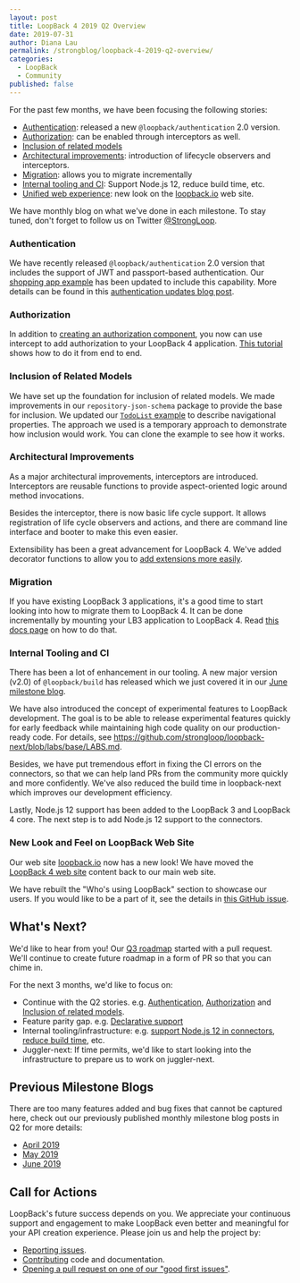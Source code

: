 ```yaml
---
layout: post
title: LoopBack 4 2019 Q2 Overview
date: 2019-07-31
author: Diana Lau
permalink: /strongblog/loopback-4-2019-q2-overview/
categories:
  - LoopBack
  - Community
published: false
---
```


For the past few months, we have been focusing the following stories: 
- [Authentication](#authentication): released a new `@loopback/authentication` 2.0 version.
- [Authorization](#authorization): can be enabled through interceptors as well.
- [Inclusion of related models](#inclusion_of_related_models)
- [Architectural improvements](#architectural_improvements): introduction of lifecycle observers and interceptors.
- [Migration](#migration): allows you to migrate incrementally
- [Internal tooling and CI](#internal_tooling_and_ci): Support Node.js 12, reduce build time, etc.
- [Unified web experience](#unified_web_experience): new look on the [loopback.io](https://loopback.io) web site.

We have monthly blog on what we've done in each milestone. To stay tuned, don't forget to follow us on Twitter [@StrongLoop](https://twitter.com/@StrongLoop).

<!--more-->

### Authentication

We have recently released `@loopback/authentication` 2.0 version that includes the support of JWT and passport-based authentication. Our [shopping app example](https://github.com/strongloop/loopback4-example-shopping) has been updated to include this capability. More details can be found in this [authentication updates blog post](https://strongloop.com/strongblog/loopback-4-authentication-updates/).

### Authorization

In addition to [creating an authorization component](https://loopback.io/doc/en/lb4/Loopback-component-authorization.html), you now can use intercept to add authorization to your LoopBack 4 application. [This tutorial](https://strongloop.com/strongblog/building-an-online-game-with-loopback-4-pt4/) shows how to do it from end to end.

### Inclusion of Related Models

We have set up the foundation for inclusion of related models. We made improvements in our `repository-json-schema` package to provide the base for inclusion. We updated our [`TodoList` example](https://github.com/strongloop/loopback-next/tree/master/examples/todo-list/) to describe navigational properties. The approach we used is a temporary approach to demonstrate how inclusion would work. You can clone the example to see how it works.

### Architectural Improvements

As a major architectural improvements, interceptors are introduced. Interceptors are reusable functions to provide aspect-oriented logic around method invocations.

Besides the interceptor, there is now basic life cycle support. It allows registration of life cycle observers and actions, and there are command line interface and booter to make this even easier.

Extensibility has been a great advancement for LoopBack 4. We've added decorator functions to allow you to [add extensions more easily](https://loopback.io/doc/en/lb4/Extension-point-and-extensions.html).

### Migration

If you have existing LoopBack 3 applications, it's a good time to start looking into how to migrate them to LoopBack 4. It can be done incrementally by mounting your LB3 application to LoopBack 4.  Read [this docs page](https://loopback.io/doc/en/lb4/Migrating-from-LoopBack-3.html) on how to do that.


### Internal Tooling and CI

There has been a lot of enhancement in our tooling. A new major version (v2.0) of `@loopback/build` has released which we just covered it in our [June milestone blog](https://strongloop.com/strongblog/loopback-june-2019-milestone/). 

We have also introduced the concept of experimental features to LoopBack development. The goal is to be able to release experimental features quickly for early feedback while maintaining high code quality on our production-ready code. For details, see https://github.com/strongloop/loopback-next/blob/labs/base/LABS.md. 

Besides, we have put tremendous effort in fixing the CI errors on the connectors, so that we can help land PRs from the community more quickly and more confidently.  We've also reduced the build time in loopback-next which improves our development efficiency.

Lastly, Node.js 12 support has been added to the LoopBack 3 and LoopBack 4 core.  The next step is to add Node.js 12 support to the connectors. 

### New Look and Feel on LoopBack Web Site
Our web site [loopback.io](https://loopback.io) now has a new look! We have moved the [LoopBack 4 web site](https://v4.loopback.io) content back to our main web site.

We have rebuilt the "Who's using LoopBack" section to showcase our users. If you would like to be a part of it, see the details in [this GitHub issue](https://github.com/strongloop/loopback-next/issues/3047).

## What's Next?
We'd like to hear from you! Our [Q3 roadmap](https://github.com/strongloop/loopback-next/tree/master/docs/ROADMAP.md) started with a pull request. We'll continue to create future roadmap in a form of PR so that you can chime in.

For the next 3 months, we'd like to focus on:
- Continue with the Q2 stories. e.g. [Authentication](https://github.com/strongloop/loopback-next/issues/3242), [Authorization](https://github.com/strongloop/loopback-next/issues/538) and [Inclusion of related models](https://github.com/strongloop/loopback-next/issues/1352).
- Feature parity gap. e.g. [Declarative support](https://github.com/strongloop/loopback-next/issues/2036)
- Internal tooling/infrastructure: e.g. [support Node.js 12 in connectors](https://github.com/strongloop/loopback-next/issues/3072), [reduce build time](https://github.com/strongloop/loopback-next/issues/3161), etc.
- Juggler-next: If time permits, we'd like to start looking into the infrastructure to prepare us to work on juggler-next.


## Previous Milestone Blogs
There are too many features added and bug fixes that cannot be captured here, check out our previously published monthly milestone blog posts in Q2 for more details: 
- [April 2019](https://strongloop.com/strongblog/april-2019-milestone/)
- [May 2019](https://strongloop.com/strongblog/may-2019-milestone/)
- [June 2019](https://strongloop.com/strongblog/loopback-june-2019-milestone/)


## Call for Actions

LoopBack's future success depends on you. We appreciate your continuous support and engagement to make LoopBack even better and meaningful for your API creation experience. Please join us and help the project by:

- [Reporting issues](https://github.com/strongloop/loopback-next/issues).
- [Contributing](https://github.com/strongloop/loopback-next/blob/master/docs/CONTRIBUTING.md)
  code and documentation.
- [Opening a pull request on one of our "good first issues"](https://github.com/strongloop/loopback-next/labels/good%20first%20issue).